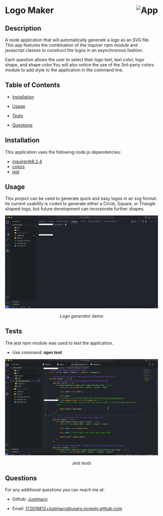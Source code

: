 # Logo Maker <div style="float: right;">![App](https://img.shields.io/badge/Language-Node.js-blue.svg)</div>

## Description

A node application that will automatically generate a logo as an SVG file. This app features the combination of the inquirer npm module and javascript classes to construct the logos in an asynchronous fashion. 

Each question allows the user to select their logo text, text color, logo shape, and shape color.You will also notice the use of the 3rd-party colors module to add style to the application in the command line.

## Table of Contents

- [Installation](#installation)

- [Usage](#usage)

- [Tests](#tests)

- [Questions](#questions)

## Installation

This application uses the following node.js dependencies:
- [inquirer@8.2.4](https://www.npmjs.com/package/inquirer) 
- [colors](https://www.npmjs.com/package/colors)
- [jest](https://www.npmjs.com/package/jest)

## Usage

This project can be used to generate quick and easy logos in an svg format. Its current usability is coded to generate either a Circle, Square, or Triangle shaped-logo, but future development can incorporate further shapes.

![A node.js app asking users questions to generate an svg logo](./lib/images/logo-maker_demo.gif)
<div style="text-align: center; font-style: italic;">Logo generator demo</div>

## Tests

The jest npm module was used to test the application.
- Use command:  ***npm test*** 

![A node.js test to check class construction](./lib/images/logo-maker_tests.gif) 
<div style="text-align: center; font-style: italic;">Jest tests</div>

## Questions

For any additional questions you can reach me at:

- Github: [Justmacn](https://github.com/Justmacn)

- Email: 172618812+justmacn@users.noreply.github.com


